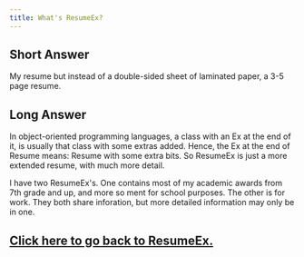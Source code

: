 ```yaml
---
title: What's ResumeEx?
---
```


## Short Answer
My resume but instead of a double-sided sheet of laminated paper, a 3-5 page resume.

## Long Answer
In object-oriented programming languages, a class with an Ex at the end of it, is usually that class with 
some extras added. Hence, the Ex at the end of Resume means: Resume with some
extra bits. So ResumeEx is just a more extended resume, with much more detail. 

I have two ResumeEx's. One contains most of my academic awards from 7th grade and up, and more so ment for school purposes. The other is for work. They both share inforation, but more detailed information may only be in one.

## [Click here to go back to ResumeEx.](/resumeex)